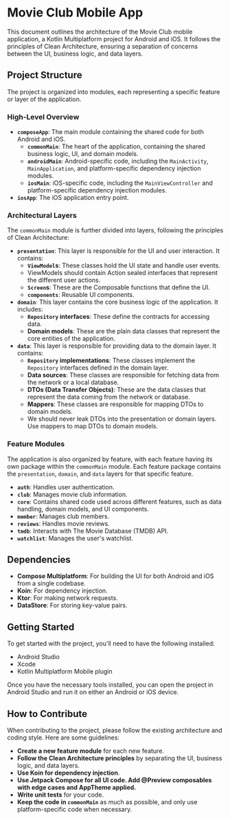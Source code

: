 
# Movie Club Mobile App

This document outlines the architecture of the Movie Club mobile application, a Kotlin Multiplatform project for Android and iOS. It follows the principles of Clean Architecture, ensuring a separation of concerns between the UI, business logic, and data layers.

## Project Structure

The project is organized into modules, each representing a specific feature or layer of the application.

### High-Level Overview

- **`composeApp`**: The main module containing the shared code for both Android and iOS.
  - **`commonMain`**: The heart of the application, containing the shared business logic, UI, and domain models.
  - **`androidMain`**: Android-specific code, including the `MainActivity`, `MainApplication`, and platform-specific dependency injection modules.
  - **`iosMain`**: iOS-specific code, including the `MainViewController` and platform-specific dependency injection modules.
- **`iosApp`**: The iOS application entry point.

### Architectural Layers

The `commonMain` module is further divided into layers, following the principles of Clean Architecture:

- **`presentation`**: This layer is responsible for the UI and user interaction. It contains:
  - **`ViewModel`s**: These classes hold the UI state and handle user events.
  - ViewModels should contain Action sealed interfaces that represent the different user actions.
  - **`Screen`s**: These are the Composable functions that define the UI.
  - **`components`**: Reusable UI components.
- **`domain`**: This layer contains the core business logic of the application. It includes:
  - **`Repository` interfaces**: These define the contracts for accessing data.
  - **Domain models**: These are the plain data classes that represent the core entities of the application.
- **`data`**: This layer is responsible for providing data to the domain layer. It contains:
  - **`Repository` implementations**: These classes implement the `Repository` interfaces defined in the domain layer.
  - **Data sources**: These classes are responsible for fetching data from the network or a local database.
  - **DTOs (Data Transfer Objects)**: These are the data classes that represent the data coming from the network or database.
  - **Mappers**: These classes are responsible for mapping DTOs to domain models.
  - We should never leak DTOs into the presentation or domain layers. Use mappers to map DTOs to domain models.

### Feature Modules

The application is also organized by feature, with each feature having its own package within the `commonMain` module. Each feature package contains the `presentation`, `domain`, and `data` layers for that specific feature.

- **`auth`**: Handles user authentication.
- **`club`**: Manages movie club information.
- **`core`**: Contains shared code used across different features, such as data handling, domain models, and UI components.
- **`member`**: Manages club members.
- **`reviews`**: Handles movie reviews.
- **`tmdb`**: Interacts with The Movie Database (TMDB) API.
- **`watchlist`**: Manages the user's watchlist.

## Dependencies

- **Compose Multiplatform**: For building the UI for both Android and iOS from a single codebase.
- **Koin**: For dependency injection.
- **Ktor**: For making network requests.
- **DataStore**: For storing key-value pairs.

## Getting Started

To get started with the project, you'll need to have the following installed:

- Android Studio
- Xcode
- Kotlin Multiplatform Mobile plugin

Once you have the necessary tools installed, you can open the project in Android Studio and run it on either an Android or iOS device.

## How to Contribute

When contributing to the project, please follow the existing architecture and coding style. Here are some guidelines:

- **Create a new feature module** for each new feature.
- **Follow the Clean Architecture principles** by separating the UI, business logic, and data layers.
- **Use Koin for dependency injection**.
- **Use Jetpack Compose for all UI code. Add @Preview composables with edge cases and AppTheme applied.**
- **Write unit tests** for your code.
- **Keep the code in `commonMain`** as much as possible, and only use platform-specific code when necessary.
